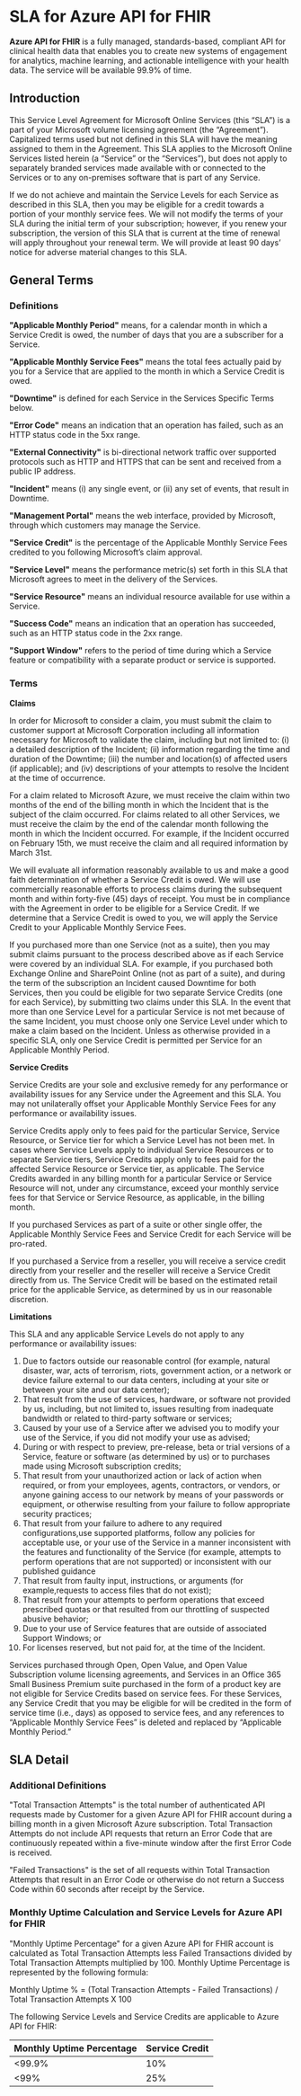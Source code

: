 # SLA for Azure API for FHIR

**Azure API for FHIR** is a fully managed, standards-based, compliant API for clinical health data that enables you to create new systems of engagement for analytics, machine learning, and actionable intelligence with your health data. The service will be available 99.9% of time.

## Introduction

This Service Level Agreement for Microsoft Online Services (this “SLA”) is a part of your Microsoft volume licensing agreement (the “Agreement”). Capitalized terms used but not defined in this SLA will have the meaning assigned to them in the Agreement. This SLA applies to the Microsoft Online Services listed herein (a “Service” or the “Services”), but does not apply to separately branded services made available with or connected to the Services or to any on-premises software that is part of any Service.

If we do not achieve and maintain the Service Levels for each Service as described in this SLA, then you may be eligible for a credit towards a portion of your monthly service fees. We will not modify the terms of your SLA during the initial term of your subscription; however, if you renew your subscription, the version of this SLA that is current at the time of renewal will apply throughout your renewal term. We will provide at least 90 days’ notice for adverse material changes to this SLA.

## General Terms

### Definitions

**"Applicable Monthly Period"** means, for a calendar month in which a Service Credit is owed, the number of days that you are a subscriber for a Service.

**"Applicable Monthly Service Fees"** means the total fees actually paid by you for a Service that are applied to the month in which a Service Credit is owed.

**"Downtime"** is defined for each Service in the Services Specific Terms below.

**"Error Code"** means an indication that an operation has failed, such as an HTTP status code in the 5xx range.

**"External Connectivity"** is bi-directional network traffic over supported protocols such as HTTP and HTTPS that can be sent and received from a public IP address.

**"Incident"** means (i) any single event, or (ii) any set of events, that result in Downtime.

**"Management Portal"** means the web interface, provided by Microsoft, through which customers may manage the Service.

**"Service Credit"** is the percentage of the Applicable Monthly Service Fees credited to you following Microsoft’s claim approval.

**"Service Level"** means the performance metric(s) set forth in this SLA that Microsoft agrees to meet in the delivery of the Services.

**"Service Resource"** means an individual resource available for use within a Service.

**"Success Code"** means an indication that an operation has succeeded, such as an HTTP status code in the 2xx range.

**"Support Window"** refers to the period of time during which a Service feature or compatibility with a separate product or service is supported.

### Terms

**Claims**

In order for Microsoft to consider a claim, you must submit the claim to customer support at Microsoft Corporation including all information necessary for Microsoft to validate the claim, including but not limited to: (i) a detailed description of the Incident; (ii) information regarding the time and duration of the Downtime; (iii) the number and location(s) of affected users (if applicable); and (iv) descriptions of your attempts to resolve the Incident at the time of occurrence.

For a claim related to Microsoft Azure, we must receive the claim within two months of the end of the billing month in which the Incident that is the subject of the claim occurred. For claims related to all other Services, we must receive the claim by the end of the calendar month following the month in which the Incident occurred. For example, if the Incident occurred on February 15th, we must receive the claim and all required information by March 31st.

We will evaluate all information reasonably available to us and make a good faith determination of whether a Service Credit is owed. We will use commercially reasonable efforts to process claims during the subsequent month and within forty-five (45) days of receipt. You must be in compliance with the Agreement in order to be eligible for a Service Credit. If we determine that a Service Credit is owed to you, we will apply the Service Credit to your Applicable Monthly Service Fees.

If you purchased more than one Service (not as a suite), then you may submit claims pursuant to the process described above as if each Service were covered by an individual SLA. For example, if you purchased both Exchange Online and SharePoint Online (not as part of a suite), and during the term of the subscription an Incident caused Downtime for both Services, then you could be eligible for two separate Service Credits (one for each Service), by submitting two claims under this SLA. In the event that more than one Service Level for a particular Service is not met because of the same Incident, you must choose only one Service Level under which to make a claim based on the Incident. Unless as otherwise provided in a specific SLA, only one Service Credit is permitted per Service for an Applicable Monthly Period.

**Service Credits**

Service Credits are your sole and exclusive remedy for any performance or availability issues for any Service under the Agreement and this SLA. You may not unilaterally offset your Applicable Monthly Service Fees for any performance or availability issues.

Service Credits apply only to fees paid for the particular Service, Service Resource, or Service tier for which a Service Level has not been met. In cases where Service Levels apply to individual Service Resources or to separate Service tiers, Service Credits apply only to fees paid for the affected Service Resource or Service tier, as applicable. The Service Credits awarded in any billing month for a particular Service or Service Resource will not, under any circumstance, exceed your monthly service fees for that Service or Service Resource, as applicable, in the billing month.

If you purchased Services as part of a suite or other single offer, the Applicable Monthly Service Fees and Service Credit for each Service will be pro-rated.

If you purchased a Service from a reseller, you will receive a service credit directly from your reseller and the reseller will receive a Service Credit directly from us. The Service Credit will be based on the estimated retail price for the applicable Service, as determined by us in our reasonable discretion.

**Limitations**

This SLA and any applicable Service Levels do not apply to any performance or availability issues:

1. Due to factors outside our reasonable control (for example, natural disaster, war, acts of terrorism, riots, government action, or a network or device failure external to our data centers, including at your site or between your site and our data center);
2. That result from the use of services, hardware, or software not provided by us, including, but not limited to, issues resulting from inadequate bandwidth or related to third-party software or services;
3. Caused by your use of a Service after we advised you to modify your use of the Service, if you did not modify your use as advised;
4. During or with respect to preview, pre-release, beta or trial versions of a Service, feature or software (as determined by us) or to purchases made using Microsoft subscription credits;
5. That result from your unauthorized action or lack of action when required, or from your employees, agents, contractors, or vendors, or anyone gaining access to our network by means of your passwords or equipment, or otherwise resulting from your failure to follow appropriate security practices;
6. That result from your failure to adhere to any required configurations,use supported platforms, follow any policies for acceptable use, or your use of the Service in a manner inconsistent with the features and functionality of the Service (for example, attempts to perform operations that are not supported) or inconsistent with our published guidance
7. That result from faulty input, instructions, or arguments (for example,requests to access files that do not exist);
8. That result from your attempts to perform operations that exceed prescribed quotas or that resulted from our throttling of suspected abusive behavior;
9. Due to your use of Service features that are outside of associated Support Windows; or
10. For licenses reserved, but not paid for, at the time of the Incident.

Services purchased through Open, Open Value, and Open Value Subscription volume licensing agreements, and Services in an Office 365 Small Business Premium suite purchased in the form of a product key are not eligible for Service Credits based on service fees. For these Services, any Service Credit that you may be eligible for will be credited in the form of service time (i.e., days) as opposed to service fees, and any references to “Applicable Monthly Service Fees” is deleted and replaced by “Applicable Monthly Period.”

## SLA Detail

### Additional Definitions
"Total Transaction Attempts" is the total number of authenticated API requests made by Customer for a given Azure API for FHIR account during a billing month in a given Microsoft Azure subscription. Total Transaction Attempts do not include API requests that return an Error Code that are continuously repeated within a five-minute window after the first Error Code is received.

"Failed Transactions" is the set of all requests within Total Transaction Attempts that result in an Error Code or otherwise do not return a Success Code within 60 seconds after receipt by the Service.

### Monthly Uptime Calculation and Service Levels for Azure API for FHIR

"Monthly Uptime Percentage" for a given Azure API for FHIR account is calculated as Total Transaction Attempts less Failed Transactions divided by Total Transaction Attempts multiplied by 100. Monthly Uptime Percentage is represented by the following formula:

Monthly Uptime % = (Total Transaction Attempts - Failed Transactions) / Total Transaction Attempts X 100

The following Service Levels and Service Credits are applicable to Azure API for FHIR:

| Monthly Uptime Percentage | Service Credit |
|----|----|
| <99.9% | 10%|
|<99%|25%|

